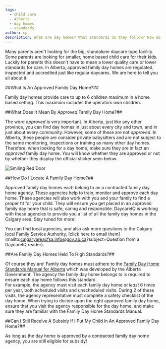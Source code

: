 ```yaml
---
tags:
  - child care
  - Alberta
  - day homes
  - standards 
author: cp
description: What are day homes? What standards do they follow? How do I find a day home in my area?
---
```

Many parents aren't looking for the big, standalone daycare type facility.  Some parents are looking for smaller, home based child care for their kids.  Luckily for parents this doesn't have to mean a lower quality care or lower standards for care.  In Alberta, approved family day homes are regulated, inspected and accredited just like regular daycares.  We are here to tell you all about it.

##What Is An Approved Family Day Home?##

Family day homes provide care to up to 6 children maximum in a home based setting.  This maximum includes the operators own children.

##What Does It Mean By *Approved* Family Day Home?##

The word *approved* is very important.  In Alberta, just like any other province, you can find day homes in just about every city and town, and in just about every community.  However, some of these are not *approved*.  In Alberta, these people are consider private babysitters and are not subject to the same monitoring, inspections or training as many other day homes.  Therefore, when looking for a day home, make sure they are in fact an *approved* family day home.  You will know whether they are approved or not by whether they display the official sticker seen below.  

![Smiling Red Door](http://humanservices.alberta.ca/images/alberta-day-home-trademark.jpg "Approved Family Day Home")

##How Do I Locate A Family Day Home?##

Approved family day homes each belong to an a contracted family day home agency.  These agencies help to train, monitor and approve each day home.  These agencies will also work with you and your family to find a proper fit for your child.  They will ensure you get placed in an approved family day home that is safe, caring and responsible.  DaycareIQ is working with these agencies to provide you a list of all the family day homes in the Calgary area.  Stay tuned for more!

You can find local agencies, and also ask more questions to the Calgary local Family Service Authority, [click here to email them](mailto:calgaryareacfsa.info@gov.ab.ca?subject=Question from a DaycareIQ reader).

##Are Family Day Homes Held To High Standards?##

Of course they are!  Family day homes must adhere to the [Family Day Home Standards Manual for Alberta](http://humanservices.alberta.ca/documents/family-day-home-standards-manual.pdf) which was developed by the Alberta Government.  The agency the family day home belongs to is required to ensure each day home follows this standard.    
For example, the agency must visit each family day home *at least* 6 times per year, both scheduled visits and unscheduled visits.  During 2 of these visits, the agency representative must complete a safety checklist of the day home.  When trying to decide upon the right approved family day home, ensure that you visit the agency responsible for the day home, and make sure they are familiar with the Family Day Home Standards Manual.

##Can I Still Receive A Subsidy If I Put My Child In An Approved Family Day Home?##

As long as the day home is approved by a contracted family day home agency, you are still eligible for subsidy!

